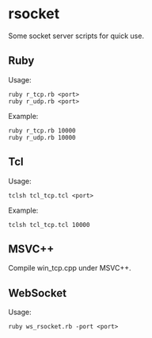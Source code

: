 rsocket
=======
Some socket server scripts for quick use.

Ruby
-----
  Usage:
  
    ruby r_tcp.rb <port>
    ruby r_udp.rb <port>
  
  Example:
  
    ruby r_tcp.rb 10000
    ruby r_udp.rb 10000




Tcl
----
  Usage:

    tclsh tcl_tcp.tcl <port>

  Example:
  
    tclsh tcl_tcp.tcl 10000

MSVC++
-------
  
  Compile win_tcp.cpp under MSVC++. 
  


WebSocket
---------
  Usage:

    ruby ws_rsocket.rb -port <port>


